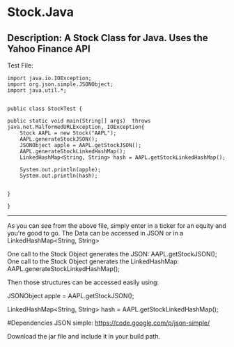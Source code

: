 
# Stock.Java 

Description: A Stock Class for Java. Uses the Yahoo Finance API
--------------------------------------------------------------------------------
Test File:

	import java.io.IOException;
	import org.json.simple.JSONObject;
	import java.util.*;


	public class StockTest {

	public static void main(String[] args)  throws java.net.MalformedURLException, IOException{
		Stock AAPL = new Stock("AAPL");
		AAPL.generateStockJSON();
		JSONObject apple = AAPL.getStockJSON();
		AAPL.generateStockLinkedHashMap();
		LinkedHashMap<String, String> hash = AAPL.getStockLinkedHashMap();
		
		System.out.println(apple);
		System.out.println(hash);
		

	}

	}

----------------------------------------------------------------------------------

As you can see from the above file, simply enter in a ticker for an equity and 
you're good to go.  The Data can be accessed in JSON or in a LinkedHashMap<String, String>

One call to the Stock Object generates the JSON: AAPL.getStockJSON();
One call to the Stock Object generates the LinkedHashMap: AAPL.generateStockLinkedHashMap();

Then those structures can be accessed easily using: 

JSONObject apple = AAPL.getStockJSON();

LinkedHashMap<String, String> hash = AAPL.getStockLinkedHashMap();	


#Dependencies 
JSON simple: https://code.google.com/p/json-simple/

Download the jar file and include it in your build path. 

